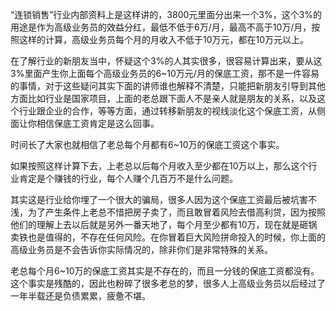 “连锁销售”行业内部资料上是这样讲的，3800元里面分出来一个3%，这个3%的用途是作为高级业务员的效益分红，最低不低于6万/月，最高不高于10万/月，按照这样的计算，高级业务员每个月的月收入不低于10万元，都在10万元以上。

在了解行业的新朋友当中，怀疑这个3%的人其实很多，很容易计算出来，要从这3%里面产生你上面每个高级业务员的6~10万元/月的保底工资，那不是一件容易的事情，对于这些疑问其实下面的讲师谁也解释不清楚，只能把新朋友引导到其他方面比如行业是国家项目，上面的老总跟下面人不是亲人就是朋友的关系，以及这个行业跟企业的合作，等等方面，通过转移新朋友的视线淡化这个保底工资，从侧面让你相信保底工资肯定是这么回事。

时间长了大家也就相信了老总每个月都有6~10万的保底工资这个事实。

如果按照这样计算下去，上老总以后每个月收入至少都在10万以上，那么这个行业肯定是个赚钱的行业，每个人赚个几百万不是什么问题。

其实这是行业给你埋了一个很大的骗局，很多人因为这个保底工资最后被坑害不浅，为了产生条件上老总不惜把房子卖了，而且敢冒着风险去借高利贷，因为按照他们的理解上去以后就是另外一番天地了，每个月至少都有10万，现在就是砸锅卖铁也是值得的，不存在任何风险。在你冒着巨大风险拼命投入的时候，你上面的高级业务员是不会告诉你实际情况的，除非你们是非常特殊的关系。

老总每个月6~10万的保底工资其实是不存在的，而且一分钱的保底工资都没有。这个事实是残酷的，因此也粉碎了很多老总的梦，很多人上高级业务员以后经过了一年半载还是负债累累，疲惫不堪。
